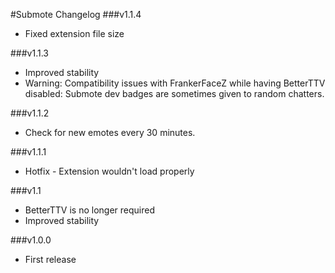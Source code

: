 #Submote Changelog
###v1.1.4
- Fixed extension file size

###v1.1.3
- Improved stability
- Warning: Compatibility issues with FrankerFaceZ while having BetterTTV disabled: Submote dev badges are sometimes given to random chatters.

###v1.1.2
- Check for new emotes every 30 minutes.

###v1.1.1
- Hotfix - Extension wouldn't load properly

###v1.1
- BetterTTV is no longer required
- Improved stability

###v1.0.0
- First release